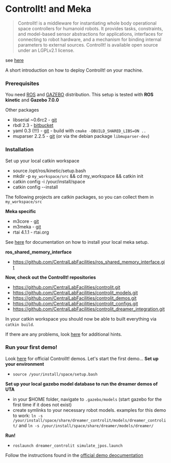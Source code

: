 # ControlIt! and Meka

>ControlIt! is a middleware for instantiating whole body operational space controllers for humanoid robots. It provides tasks, constraints, and model-based sensor abstractions for applications, interfaces for connecting to robot hardware, and a mechanism for binding internal parameters to external sources. ControlIt! is available open source under an LGPLv2.1 license.

see [here](http://robotcontrolit.com/)

A short introduction on how to deploy ControlIt! on your machine.

### Prerequisites

You need [ROS](ros.org) and [GAZEBO](http://gazebosim.org/) distribution. This setup is tested with **ROS kinetic** and **Gazebo 7.0.0**

Other packages 
* libserial ~0.6rc2 - [git](https://github.com/crayzeewulf/libserial)
* rbdl 2.3 - [bitbucket](https://bitbucket.org/cfok/rbdl2)
* yaml 0.3 (!!!) - [git](https://github.com/jbeder/yaml-cpp) - build with `cmake -DBUILD_SHARED_LIBS=ON ..`
* muparser 2.2.5 - [git](https://github.com/beltoforion/muparser.git) (or via the debian package `libmuparser-dev`)

### Installation

Set up your local catkin workspace
* source /opt/ros/kinetic/setup.bash
* mkdir -p `my_workspace/src` && cd my_workspace && catkin init
* catkin config -i /your/install/space
* catkin config --install

The following projects are catkin packages, so you can collect them in `my_workspace/src`

**Meka specific**
* m3core - [git](https://github.com/CentralLabFacilities/m3core)
* m3meka - [git](https://github.com/CentralLabFacilities/m3meka)
* rtai 4.1.1 - rtai.org

See [here](https://github.com/CentralLabFacilities/mekabot) for documentation on how to install your local meka setup. 



**ros_shared_memory_interface**
* https://github.com/CentralLabFacilities/ros_shared_memory_interface.git

**Now, check out the ControlIt! repositories**
* https://github.com/CentralLabFacilities/controlit.git
* https://github.com/CentralLabFacilities/controlit_models.git
* https://github.com/CentralLabFacilities/controlit_demos.git
* https://github.com/CentralLabFacilities/controlit_configs.git
* https://github.com/CentralLabFacilities/controlit_dreamer_integration.git

In your catkin workspace you should now be able to built everything via `catkin build`. 

If there are any problems, look [here](https://github.com/liangfok/controlit#introduction) for additional hints.

### Run your first demo!

Look [here](http://robotcontrolit.com/tutorials/dreamer) for official ControlIt! demos. Let's start the first demo...
**Set up your environment**
* `source /your/install/space/setup.bash`

**Set up your local gazebo model database to run the dreamer demos of UTA**
* in your $HOME folder, navigate to `.gazebo/models` (start gazebo for the first time if it does not exist)
* create symlinks to your necessary robot models. examples for this demo to work: `ln -s /your/install/space/share/dreamer_controlit/models/dreamer_controlit/` and `ln -s /your/install/space/share/dreamer/models/dreamer/`

**Run!**
* `roslaunch dreamer_controlit simulate_jpos.launch`

Follow the instructions found in the [official demo deocumentation](http://robotcontrolit.com/tutorials/dreamer/controlit/jpos)

